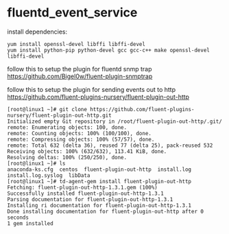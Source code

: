 # fluentd_event_service

install dependencies:
```
yum install openssl-devel libffi libffi-devel
yum install python-pip python-devel gcc gcc-c++ make openssl-devel libffi-devel
```   
   
follow this to setup the plugin for fluentd snmp trap
https://github.com/Bigel0w/fluent-plugin-snmptrap

follow this to setup the plugin for sending events out to http
https://github.com/fluent-plugins-nursery/fluent-plugin-out-http
```
[root@linux1 ~]# git clone https://github.com/fluent-plugins-nursery/fluent-plugin-out-http.git
Initialized empty Git repository in /root/fluent-plugin-out-http/.git/
remote: Enumerating objects: 100, done.
remote: Counting objects: 100% (100/100), done.
remote: Compressing objects: 100% (57/57), done.
remote: Total 632 (delta 36), reused 77 (delta 25), pack-reused 532
Receiving objects: 100% (632/632), 113.41 KiB, done.
Resolving deltas: 100% (250/250), done.
[root@linux1 ~]# ls
anaconda-ks.cfg  centos  fluent-plugin-out-http  install.log  install.log.syslog  libData
[root@linux1 ~]# td-agent-gem install fluent-plugin-out-http
Fetching: fluent-plugin-out-http-1.3.1.gem (100%)
Successfully installed fluent-plugin-out-http-1.3.1
Parsing documentation for fluent-plugin-out-http-1.3.1
Installing ri documentation for fluent-plugin-out-http-1.3.1
Done installing documentation for fluent-plugin-out-http after 0 seconds
1 gem installed
```
